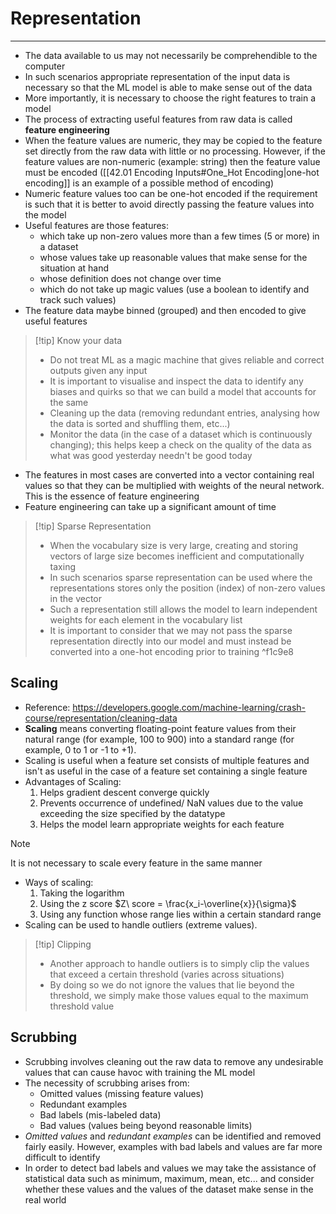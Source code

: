 # Representation
---
- The data available to us may not necessarily be comprehendible to the computer
- In such scenarios appropriate representation of the input data is necessary so that the ML model is able to make sense out of the data
- More importantly, it is necessary to choose the right features to train a model
- The process of extracting useful features from raw data is called **feature engineering**
- When the feature values are numeric, they may be copied to the feature set directly from the raw data with little or no processing. However, if the feature values are non-numeric (example: string) then the feature value must be encoded ([[42.01 Encoding Inputs#One_Hot Encoding|one-hot encoding]] is an example of a possible method of encoding)
- Numeric feature values too can be one-hot encoded if the requirement is such that it is better to avoid directly passing the feature values into the model
- Useful features are those features:
	- which take up non-zero values more than a few times (5 or more) in a dataset
	- whose values take up reasonable values that make sense for the situation at hand
	- whose definition does not change over time
	- which do not take up magic values (use a boolean to identify and track such values)
- The feature data maybe binned (grouped) and then encoded to give useful features

> [!tip] Know your data
> - Do not treat ML as a magic machine that gives reliable and correct outputs given any input
> - It is important to visualise and inspect the data to identify any biases and quirks so that we can build a model that accounts for the same
> - Cleaning up the data (removing redundant entries, analysing how the data is sorted and shuffling them, etc...)
> - Monitor the data (in the case of a dataset which is continuously changing); this helps keep a check on the quality of the data as what was good yesterday needn't be good today

- The features in most cases are converted into a vector containing real values so that they can be multiplied with weights of the neural network. This is the essence of feature engineering
- Feature engineering can take up a significant amount of time 
> [!tip] Sparse Representation 
> - When the vocabulary size is very large, creating and storing vectors of large size becomes inefficient and computationally taxing
> - In such scenarios sparse representation can be used where the representations stores only the position (index) of non-zero values in the vector
> - Such a representation still allows the model to learn independent weights for each element in the vocabulary list
> - It is important to consider that we may not pass the sparse representation directly into our model and must instead be converted into a one-hot encoding prior to training  ^f1c9e8

## Scaling
- Reference: https://developers.google.com/machine-learning/crash-course/representation/cleaning-data
- **Scaling** means converting floating-point feature values from their natural range (for example, 100 to 900) into a standard range (for example, 0 to 1 or -1 to +1).
- Scaling is useful when a feature set consists of multiple features and isn't as useful in the case of a feature set containing a single feature
- Advantages of Scaling:
	1. Helps gradient descent converge quickly
	2. Prevents occurrence of undefined/ NaN values due to the value exceeding the size specified by the datatype
	3. Helps the model learn appropriate weights for each feature

> [!note] 
> It is not necessary to scale every feature in the same manner

- Ways of scaling:
	1. Taking the logarithm
	2. Using the z score $Z\ score = \frac{x_i-\overline{x}}{\sigma}$
	3. Using any function whose range lies within a certain standard range
- Scaling can be used to handle outliers (extreme values). 

> [!tip] Clipping
> - Another approach to handle outliers is to simply clip the values that exceed a certain threshold (varies across situations)
> - By doing so we do not ignore the values that lie beyond the threshold, we simply make those values equal to the maximum threshold value

## Scrubbing
- Scrubbing involves cleaning out the raw data to remove any undesirable values that can cause havoc with training the ML model
- The necessity of scrubbing arises from:
	- Omitted values (missing feature values)
	- Redundant examples
	- Bad labels (mis-labeled data)
	- Bad values (values being beyond reasonable limits)
- *Omitted values* and *redundant examples* can be identified and removed fairly easily. However, examples with bad labels and values are far more difficult to identify
- In order to detect bad labels and values we may take the assistance of statistical data such as minimum, maximum, mean, etc... and consider whether these values and the values of the dataset make sense in the real world
